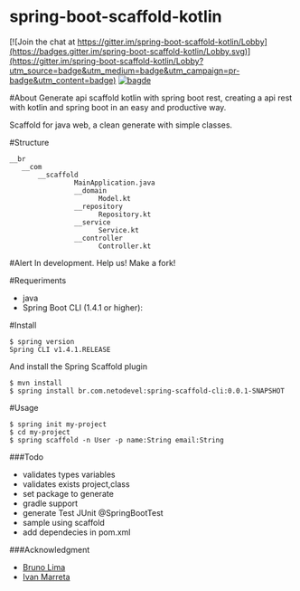
# spring-boot-scaffold-kotlin

[![Join the chat at https://gitter.im/spring-boot-scaffold-kotlin/Lobby](https://badges.gitter.im/spring-boot-scaffold-kotlin/Lobby.svg)](https://gitter.im/spring-boot-scaffold-kotlin/Lobby?utm_source=badge&utm_medium=badge&utm_campaign=pr-badge&utm_content=badge)
 [![bagde](https://codeship.com/projects/e4a1d8b0-8b71-0134-1c87-26c6b97868f1/status?branch=master)](https://codeship.com/projects/184622)

#About
Generate api scaffold kotlin with spring boot rest, creating a api rest with kotlin and spring boot in an easy and productive way.

Scaffold for java web, a clean generate with simple classes.



#Structure

    __br
       __com
           __scaffold
                    MainApplication.java
                    __domain
                          Model.kt
                    __repository
                          Repository.kt
                    __service
                          Service.kt
                    __controller
                          Controller.kt
        
#Alert
In development. Help us! Make a fork!

#Requeriments
         
* java
* Spring Boot CLI (1.4.1 or higher):

#Install
 
    $ spring version
    Spring CLI v1.4.1.RELEASE

And install the Spring Scaffold plugin

    $ mvn install
    $ spring install br.com.netodevel:spring-scaffold-cli:0.0.1-SNAPSHOT


#Usage

    $ spring init my-project
    $ cd my-project
    $ spring scaffold -n User -p name:String email:String


###Todo

* validates types variables
* validates exists project,class
* set package to generate
* gradle support
* generate Test JUnit @SpringBootTest
* sample using scaffold
* add dependecies in pom.xml

###Acknowledgment
         
 * [Bruno Lima](https://github.com/brunodles)
 * [Ivan Marreta](https://github.com/ivanmarreta)
       

